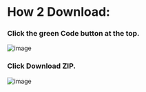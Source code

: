 # How 2 Download:

### Click the green Code button at the top.
![image](https://github.com/user-attachments/assets/9be20058-ccef-4a7c-8dba-2a48946e786c)
### Click Download ZIP.
![image](https://github.com/user-attachments/assets/83b202d9-f4cf-41a2-b6b4-bc7308e3dbbb)

